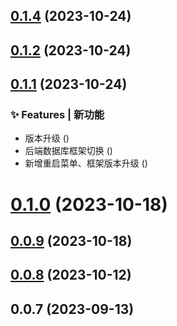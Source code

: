 ## [0.1.4](https://github.com/fangcongyang/video/compare/v0.1.2...v0.1.4) (2023-10-24)



## [0.1.2](https://github.com/fangcongyang/video/compare/v0.1.1...v0.1.2) (2023-10-24)



## [0.1.1](https://github.com/fangcongyang/video/compare/v0.1.0...v0.1.1) (2023-10-24)


### ✨ Features | 新功能

* 版本升级 ([](https://github.com/fangcongyang/video/commit/c040c07))
* 后端数据库框架切换 ([](https://github.com/fangcongyang/video/commit/6c24cc2))
* 新增重启菜单、框架版本升级 ([](https://github.com/fangcongyang/video/commit/3417459))



# [0.1.0](https://github.com/fangcongyang/video/compare/v0.0.9...v0.1.0) (2023-10-18)



## [0.0.9](https://github.com/fangcongyang/video/compare/v0.0.8...v0.0.9) (2023-10-18)



## [0.0.8](https://github.com/fangcongyang/video/compare/v0.0.7...v0.0.8) (2023-10-12)



## 0.0.7 (2023-09-13)




